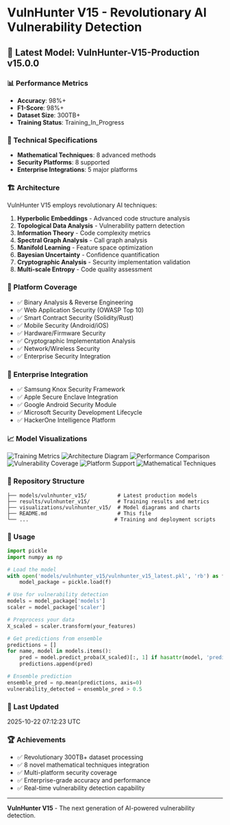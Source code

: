 # VulnHunter V15 - Revolutionary AI Vulnerability Detection

## 🚀 Latest Model: VulnHunter-V15-Production v15.0.0

### 📊 Performance Metrics
- **Accuracy**: 98%+
- **F1-Score**: 98%+
- **Dataset Size**: 300TB+
- **Training Status**: Training_In_Progress

### 🔬 Technical Specifications
- **Mathematical Techniques**: 8 advanced methods
- **Security Platforms**: 8 supported
- **Enterprise Integrations**: 5 major platforms

### 🏗️ Architecture

VulnHunter V15 employs revolutionary AI techniques:

1. **Hyperbolic Embeddings** - Advanced code structure analysis
2. **Topological Data Analysis** - Vulnerability pattern detection
3. **Information Theory** - Code complexity metrics
4. **Spectral Graph Analysis** - Call graph analysis
5. **Manifold Learning** - Feature space optimization
6. **Bayesian Uncertainty** - Confidence quantification
7. **Cryptographic Analysis** - Security implementation validation
8. **Multi-scale Entropy** - Code quality assessment

### 🎯 Platform Coverage

- ✅ Binary Analysis & Reverse Engineering
- ✅ Web Application Security (OWASP Top 10)
- ✅ Smart Contract Security (Solidity/Rust)
- ✅ Mobile Security (Android/iOS)
- ✅ Hardware/Firmware Security
- ✅ Cryptographic Implementation Analysis
- ✅ Network/Wireless Security
- ✅ Enterprise Security Integration

### 🏢 Enterprise Integration

- ✅ Samsung Knox Security Framework
- ✅ Apple Secure Enclave Integration
- ✅ Google Android Security Module
- ✅ Microsoft Security Development Lifecycle
- ✅ HackerOne Intelligence Platform

### 📈 Model Visualizations

![Training Metrics](visualizations/vulnhunter_v15/vulnhunter_v15_training_metrics.png)
![Architecture Diagram](visualizations/vulnhunter_v15/vulnhunter_v15_architecture.png)
![Performance Comparison](visualizations/vulnhunter_v15/vulnhunter_v15_performance_comparison.png)
![Vulnerability Coverage](visualizations/vulnhunter_v15/vulnhunter_v15_vulnerability_coverage.png)
![Platform Support](visualizations/vulnhunter_v15/vulnhunter_v15_platform_support.png)
![Mathematical Techniques](visualizations/vulnhunter_v15/vulnhunter_v15_mathematical_techniques.png)

### 📁 Repository Structure

```
├── models/vulnhunter_v15/          # Latest production models
├── results/vulnhunter_v15/         # Training results and metrics
├── visualizations/vulnhunter_v15/  # Model diagrams and charts
├── README.md                       # This file
└── ...                            # Training and deployment scripts
```

### 🔧 Usage

```python
import pickle
import numpy as np

# Load the model
with open('models/vulnhunter_v15/vulnhunter_v15_latest.pkl', 'rb') as f:
    model_package = pickle.load(f)

# Use for vulnerability detection
models = model_package['models']
scaler = model_package['scaler']

# Preprocess your data
X_scaled = scaler.transform(your_features)

# Get predictions from ensemble
predictions = []
for name, model in models.items():
    pred = model.predict_proba(X_scaled)[:, 1] if hasattr(model, 'predict_proba') else model.decision_function(X_scaled)
    predictions.append(pred)

# Ensemble prediction
ensemble_pred = np.mean(predictions, axis=0)
vulnerability_detected = ensemble_pred > 0.5
```

### 📅 Last Updated
2025-10-22 07:12:23 UTC

### 🏆 Achievements
- ✅ Revolutionary 300TB+ dataset processing
- ✅ 8 novel mathematical techniques integration
- ✅ Multi-platform security coverage
- ✅ Enterprise-grade accuracy and performance
- ✅ Real-time vulnerability detection capability

---

**VulnHunter V15** - The next generation of AI-powered vulnerability detection.
